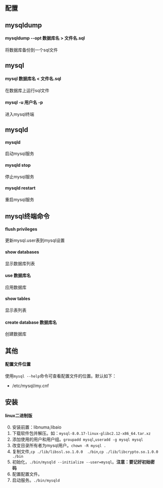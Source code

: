 ## 配置



## mysqldump

#### mysqldump --opt 数据库名 > 文件名.sql
将数据库备份到一个sql文件

## mysql

#### mysql 数据库名 < 文件名.sql
在数据库上运行sql文件

#### mysql -u 用户名 -p
进入mysql终端

## mysqld
#### mysqld
启动mysql服务

#### mysqld stop
停止mysql服务

#### mysqld restart
重启mysql服务

## mysql终端命令

#### flush privileges
更新mysql.user表到mysql设置

#### show databases
显示数据库列表

#### use 数据库名
应用数据库

#### show tables
显示表列表

#### create database 数据库名
创建数据库

## 其他

#### 配置文件位置
使用````mysql --help````命令可查看配置文件的位置。默认如下：
* /etc/mysql/my.cnf

## 安装
#### linux二进制版
0. 安装前置：libnuma,libaio
1. 下载软件包并解压。如：````mysql-8.0.17-linux-glibc2.12-x86_64.tar.xz````
2. 添加使用的用户和用户组。````groupadd mysql````,````useradd -g mysql mysql````
3. 改变目录所有者为mysql用户。````chown -R mysql .````
4. 复制文件,````cp ./lib/libssl.so.1.0.0  ./bin````,````cp ./lib/libcrypto.so.1.0.0  ./bin````
5. 初始化，````./bin/mysqld --initialize --user=mysql````。**注意：要记好初始密码**
6. 配置配置文件。
7. 启动服务。````./bin/mysqld````









